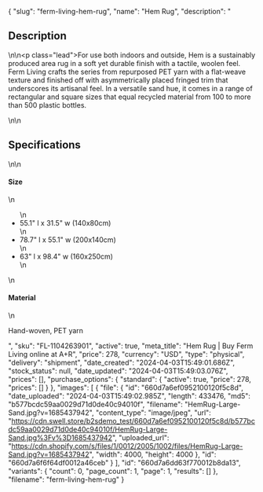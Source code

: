 {
  "slug": "ferm-living-hem-rug",
  "name": "Hem Rug",
  "description": "<h2>Description</h2>\n<!-- split -->\n<p class=\"lead\">For use both indoors and outside, Hem is a sustainably produced area rug in a soft yet durable finish with a tactile, woolen feel. Ferm Living crafts the series from repurposed PET yarn with a flat-weave texture and finished off with asymmetrically placed fringed trim that underscores its artisanal feel. In a versatile sand hue, it comes in a range of rectangular and square sizes that equal recycled material from 100 to more than 500 plastic bottles.</p>\n<!-- split -->\n<h2>Specifications</h2>\n<!-- split -->\n<h4>Size</h4>\n<ul>\n<li>55.1\" l x 31.5\" w (140x80cm)</li>\n<li>78.7\" l x 55.1\" w (200x140cm)</li>\n<li>63\" l x 98.4\" w (160x250cm)</li>\n</ul>\n<h4>Material</h4>\n<p>Hand-woven, PET yarn</p>",
  "sku": "FL-1104263901",
  "active": true,
  "meta_title": "Hem Rug | Buy Ferm Living online at A+R",
  "price": 278,
  "currency": "USD",
  "type": "physical",
  "delivery": "shipment",
  "date_created": "2024-04-03T15:49:01.686Z",
  "stock_status": null,
  "date_updated": "2024-04-03T15:49:03.076Z",
  "prices": [],
  "purchase_options": {
    "standard": {
      "active": true,
      "price": 278,
      "prices": []
    }
  },
  "images": [
    {
      "file": {
        "id": "660d7a6ef0952100120f5c8d",
        "date_uploaded": "2024-04-03T15:49:02.985Z",
        "length": 433476,
        "md5": "b577bcdc59aa0029d71d0de40c94010f",
        "filename": "HemRug-Large-Sand.jpg?v=1685437942",
        "content_type": "image/jpeg",
        "url": "https://cdn.swell.store/b2sdemo_test/660d7a6ef0952100120f5c8d/b577bcdc59aa0029d71d0de40c94010f/HemRug-Large-Sand.jpg%3Fv%3D1685437942",
        "uploaded_url": "https://cdn.shopify.com/s/files/1/0012/2005/1002/files/HemRug-Large-Sand.jpg?v=1685437942",
        "width": 4000,
        "height": 4000
      },
      "id": "660d7a6f6f64df0012a46ceb"
    }
  ],
  "id": "660d7a6dd63f770012b8da13",
  "variants": {
    "count": 0,
    "page_count": 1,
    "page": 1,
    "results": []
  },
  "filename": "ferm-living-hem-rug"
}